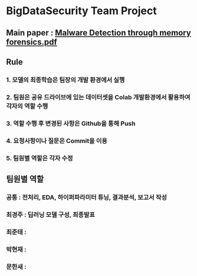 # BigDataSecurity Team Project 

## Main paper : [Malware Detection through memory forensics.pdf](https://github.com/ckj18/BigDataSecurity/files/11396072/Malware.Detection.through.memory.forensics.pdf)

## Rule 

### 1. 모델의 최종학습은 팀장의 개발 환경에서 실행 
### 2. 팀원은 공유 드라이브에 있는 데이터셋을 Colab 개발환경에서 활용하여 각자의 역할 수행
### 3. 역할 수행 후 변경된 사항은 Github을 통해 Push
### 4. 요청사항이나 질문은 Commit을 이용
### 5. 팀원별 역할은 각자 수정

## 팀원별 역할

### 공통 : 전처리, EDA, 하이퍼파라미터 튜닝, 결과분석, 보고서 작성
### 최경주 : 딥러닝 모델 구성, 최종발표
### 최준태 : 
### 박현재 :
### 문한새 :

